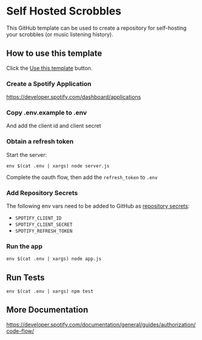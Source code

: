 # Self Hosted Scrobbles

This GitHub template can be used to create a repository for self-hosting your scrobbles (or music listening history).

## How to use this template

Click the [Use this template](https://github.com/jshawl/self-hosted-scrobbles/generate) button.

### Create a Spotify Application

https://developer.spotify.com/dashboard/applications

### Copy .env.example to .env

And add the client id and client secret

### Obtain a refresh token

Start the server:

```
env $(cat .env | xargs) node server.js
```

Complete the oauth flow, then add the `refresh_token` to `.env`

### Add Repository Secrets

The following env vars need to be added to GitHub as [repository secrets](https://docs.github.com/en/actions/security-guides/encrypted-secrets#creating-encrypted-secrets-for-a-repository):

- `SPOTIFY_CLIENT_ID`
- `SPOTIFY_CLIENT_SECRET`
- `SPOTIFY_REFRESH_TOKEN`

### Run the app

```
env $(cat .env | xargs) node app.js
```

## Run Tests

```
env $(cat .env | xargs) npm test
```

## More Documentation

https://developer.spotify.com/documentation/general/guides/authorization/code-flow/

